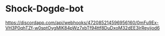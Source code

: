 # Shock-Dogde-bot
https://discordapp.com/api/webhooks/472085214596956160/0mFu9Ex-VH3P0qhTZf-w0sptOygMlK84pWz7xbTf94ttf8DuDxoM32dEE3lrReyijod6
